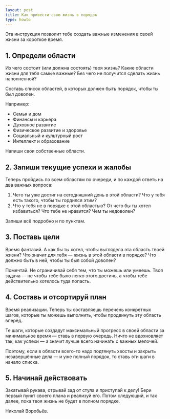 ```yaml
---
layout: post
title: Как привести свою жизнь в порядок
type: howto
---
```


Эта инструкция позволит тебе создать важные изменения в своей жизни за короткое время.

## 1. Определи области

Из чего состоит (или должна состоять) твоя жизнь? Какие области жизни для тебя самые важные? Без чего не получится сделать жизнь наполненной?

Составь список областей, в которых должен быть порядок, чтобы ты был доволен.

Например:

* Семья и дом
* Финансы и карьера
* Духовное развитие
* Физическое развитие и здоровье
* Социальный и культурный рост
* Интеллект и образование

Напиши свои собственные области.

## 2. Запиши текущие успехи и жалобы

Теперь пройдись по всем областям по очереди, и по каждой ответь на два важных вопроса:

1. Чего ты уже достиг на сегодняшний день в этой области? Что у тебя есть такого, чтобы ты гордился этим?
2. Что у тебя не в порядке с этой областью? От чего бы ты хотел избавиться? Что тебе не нравится? Чем ты недоволен?

Запиши всё подробно и по пунктам.

## 3. Поставь цели

Время фантазий. А как бы ты хотел, чтобы выглядела эта область твоей жизни? Что значит для тебя — жизнь в этой области в порядке? Что должно быть в ней, чтобы ты был собой доволен?

Помечтай. Не ограничивай себя тем, что ты можешь или умеешь. Твоя задача — не чтобы тебе было легко этого достичь, а чтобы тебе действительно хотелось туда попасть.

## 4. Составь и отсортируй план

Время реализации. Теперь ты составляешь перечень конкретных шагов, которые ты можешь выполнить, чтобы продвинуть эту область вперёд.

Те шаги, которые создадут максимальный прогресс в своей области за минимальное время — ставь в первую очередь. Ничто не вдохновляет так, как успехи — а значит лучше всего начинать с важных мелочей.

Поэтому, если в области всего-то надо подтянуть хвосты и закрыть незавершённые дела — и уже полный порядок, то ставь эти шаги в начало списка.

## 5. Начинай действовать

Закатывай рукава, отрывай зад от стула и приступай к делу! Бери первый пункт своего плана и реализуй его. Потом следующий, и так далее, пока твоя жизнь не будет в полном порядке.

Николай Воробьёв.